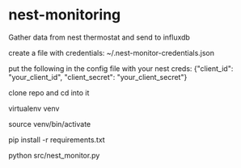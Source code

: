 # nest-monitoring
Gather data from nest thermostat and send to influxdb

create a file with credentials: ~/.nest-monitor-credentials.json

put the following in the config file with your nest creds: {"client_id": "your_client_id", "client_secret": "your_client_secret"} 

clone repo and cd into it

virtualenv venv

source venv/bin/activate

pip install -r requirements.txt 

python src/nest_monitor.py 